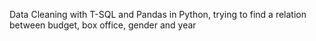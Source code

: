 Data Cleaning with T-SQL and Pandas in Python, trying to find a relation between budget, box office, gender and year
